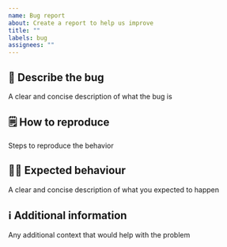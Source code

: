 ```yaml
---
name: Bug report
about: Create a report to help us improve
title: ""
labels: bug
assignees: ""
---
```


## 🐛 Describe the bug

A clear and concise description of what the bug is

## 🗒 How to reproduce

Steps to reproduce the behavior

## 💃🏽 Expected behaviour

A clear and concise description of what you expected to happen

## ℹ️ Additional information

Any additional context that would help with the problem
